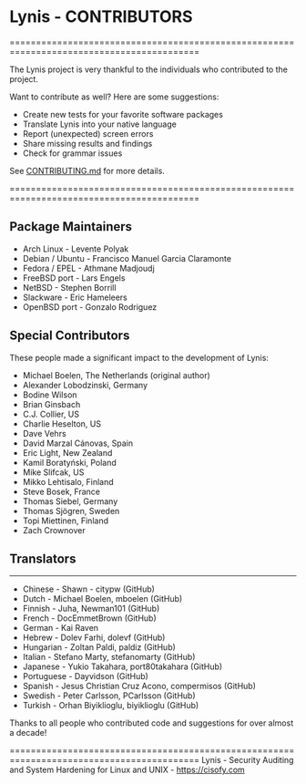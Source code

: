 # Lynis - CONTRIBUTORS

==========================================================================================

The Lynis project is very thankful to the individuals who contributed to the project.

  Want to contribute as well? Here are some suggestions:

  - Create new tests for your favorite software packages
  - Translate Lynis into your native language
  - Report (unexpected) screen errors
  - Share missing results and findings
  - Check for grammar issues

  See [CONTRIBUTING.md](https://github.com/CISOfy/lynis/blob/master/CONTRIBUTING.md) for more details.

==========================================================================================


## Package Maintainers

* Arch Linux            - Levente Polyak
* Debian / Ubuntu       - Francisco Manuel Garcia Claramonte
* Fedora / EPEL         - Athmane Madjoudj
* FreeBSD port          - Lars Engels
* NetBSD                - Stephen Borrill
* Slackware             - Eric Hameleers
* OpenBSD port          - Gonzalo Rodriguez


## Special Contributors

These people made a significant impact to the development of Lynis:

* Michael Boelen, The Netherlands (original author)
* Alexander Lobodzinski, Germany
* Bodine Wilson
* Brian Ginsbach
* C.J. Collier, US
* Charlie Heselton, US
* Dave Vehrs
* David Marzal Cánovas, Spain
* Eric Light, New Zealand
* Kamil Boratyński, Poland
* Mike Slifcak, US
* Mikko Lehtisalo, Finland
* Steve Bosek, France
* Thomas Siebel, Germany
* Thomas Sjögren, Sweden
* Topi Miettinen, Finland
* Zach Crownover


## Translators
------------------------------------------

* Chinese               - Shawn - citypw (GitHub)
* Dutch                 - Michael Boelen, mboelen (GitHub)
* Finnish               - Juha, Newman101 (GitHub)
* French                - DocEmmetBrown (GitHub)
* German                - Kai Raven
* Hebrew                - Dolev Farhi, dolevf (GitHub)
* Hungarian             - Zoltan Paldi, paldiz (GitHub)
* Italian               - Stefano Marty, stefanomarty (GitHub)
* Japanese              - Yukio Takahara, port80takahara (GitHub)
* Portuguese            - Dayvidson (GitHub)
* Spanish               - Jesus Christian Cruz Acono, compermisos (GitHub)
* Swedish               - Peter Carlsson, PCarlsson (GitHub)
* Turkish               - Orhan Biyiklioglu, biyiklioglu (GitHub)


Thanks to all people who contributed code and suggestions for over almost a decade!


==========================================================================================
  Lynis - Security Auditing and System Hardening for Linux and UNIX - https://cisofy.com
